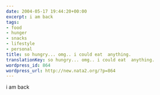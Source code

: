 ```yaml
---
date: 2004-05-17 19:44:20+00:00
excerpt: i am back
tags:
- food
- hunger
- snacks
- lifestyle
- personal
title: so hungry... omg.. i could eat  anything.
translationKey: so hungry... omg.. i could eat  anything.
wordpress_id: 864
wordpress_url: http://new.nata2.org/?p=864
---
```


i am back